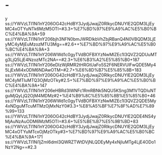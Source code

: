 # -
y
ss://YWVzLTI1Ni1nY206OG42cHdBY3JydjJwajZ0RlkycDNUYlE2QDM3LjEyMC4xOTYuNTk6MzM5OTI=#3.3+%E7%BD%97%E9%A9%AC%E5%B0%BC%E4%BA%9A+59
ss://YWVzLTI1Ni1nY206bjh3NFN0bmJWRDlkbVhZbjRBanQ4N0VBQDM3LjEyMC4yMjEuMzozMTU3Mg==#2.6++%E7%BD%97%E9%A9%AC%E5%B0%BC%E4%BA%9A+3
ss://YWVzLTI1Ni1nY206WWd1c0gyTVdBOFBXYzNwMlZEc1I3QVZ2QDUuMTg3LjQ5LjE4NzozMTc2NA==#2.3+%E6%B3%A2%E5%85%B0+187
ss://YWVzLTI1Ni1nY206eDIzWjRMR2tHRGtUaFo5S2F6NERVUlFwQDE5My45LjExMi4xODM6NDAwOTM=#2.7+%E6%8D%B7%E5%85%8B+183
ss://YWVzLTI1Ni1nY206OG42cHdBY3JydjJwajZ0RlkycDNUYlE2QDM3LjEyMC4yMTIuMTQ3OjMzOTky#2.5+%E7%BD%97%E9%A9%AC%E5%B0%BC%E4%BA%9A+147
ss://YWVzLTI1Ni1nY206eHBRd3lWNFc1RmRBNk5NQU5KSng3M1VTQDIuNTguMjQyLjQ2OjM4MDMz#2+%E4%B9%8C%E5%85%8B%E5%85%B0+46
ss://YWVzLTI1Ni1nY206WWd1c0gyTVdBOFBXYzNwMlZEc1I3QVZ2QDE5My4xNDguMTcuMTMzOjMxNzY0#3.3+%E8%A5%BF%E7%8F%AD%E7%89%99+133
ss://YWVzLTI1Ni1nY206OG42cHdBY3JydjJwajZ0RlkycDNUYlE2QDE4NS4yMjAuNzAuODM6MzM5OTI=#3.6+%E5%BE%B7%E5%9B%BD+83
ss://YWVzLTI1Ni1nY206OG42cHdBY3JydjJwajZ0RlkycDNUYlE2QDM3LjEyMC4xOTYuMTcxOjMzOTky#3+%E7%BD%97%E9%A9%AC%E5%B0%BC%E4%BA%9A+171
ss://YWVzLTI1Ni1jZmI6dml3QWRZTWtDVjNLQDEyMy4xNjIuMTg4LjE4ODo1NzY2Ng==#2.3
